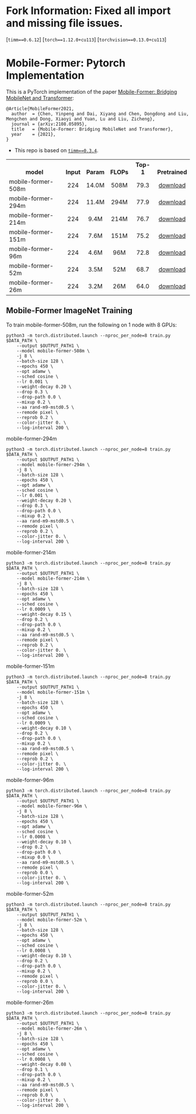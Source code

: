 # Fork Information: Fixed all import and missing file issues.
[`timm==0.6.12`]
[`torch==1.12.0+cu113`]
[`torchvision==0.13.0+cu113`]

# Mobile-Former: Pytorch Implementation

This is a PyTorch implementation of the paper [Mobile-Former: Bridging MobileNet and Transformer](https://arxiv.org/abs/2108.05895):
```
@Article{MobileFormer2021,
  author  = {Chen, Yinpeng and Dai, Xiyang and Chen, Dongdong and Liu, Mengchen and Dong, Xiaoyi and Yuan, Lu and Liu, Zicheng},
  journal = {arXiv:2108.05895},
  title   = {Mobile-Former: Bridging MobileNet and Transformer},
  year    = {2021},
}
```

* This repo is based on [`timm==0.3.4`](https://github.com/rwightman/pytorch-image-models).

<table><tbody>
<!-- START TABLE -->
<!-- TABLE HEADER -->
<th valign="bottom">model</th>
<th valign="bottom">Input</th>
<th valign="bottom">Param</th>
<th valign="bottom">FLOPs</th>
<th valign="bottom">Top-1</th>
<th valign="bottom">Pretrained</th>
<!-- TABLE BODY -->
<tr><td align="left">mobile-former-508m</td>
<td align="center">224</td>
<td align="center">14.0M</td>
<td align="center">508M</td>
<td align="center">79.3</td>
<td align="center"><a href="https://drive.google.com/file/d/1bqLIcpbCaxK-Eb4wcxk0iJpFJ1nXfGuF/view?usp=sharing">download</a></td>
</tr>
<tr><td align="left">mobile-former-294m</td>
<td align="center">224</td>
<td align="center">11.4M</td>
<td align="center">294M</td>
<td align="center">77.9</td>
<td align="center"><a href="https://drive.google.com/file/d/1JBSM7NJ60fN9TgT5sMnbhmbZwrzcBd0r/view?usp=sharing">download</a></td>
</tr>
<tr><td align="left">mobile-former-214m</td>
<td align="center">224</td>
<td align="center">9.4M</td>
<td align="center">214M</td>
<td align="center">76.7</td>
<td align="center"><a href="https://drive.google.com/file/d/13MOjdIMMBJgqyq_ld-grRhBBHOFU5Ggd/view?usp=sharing">download</a></td>
</tr>
<tr><td align="left">mobile-former-151m</td>
<td align="center">224</td>
<td align="center">7.6M</td>
<td align="center">151M</td>
<td align="center">75.2</td>
<td align="center"><a href="https://drive.google.com/file/d/1w4QO-zhJ8QI1zGu7iOZ7lXxYJ5G1VXdF/view?usp=sharing">download</a></td>
</tr>
<tr><td align="left">mobile-former-96m</td>
<td align="center">224</td>
<td align="center">4.6M</td>
<td align="center">96M</td>
<td align="center">72.8</td>
<td align="center"><a href="https://drive.google.com/file/d/1kMbRceswujtliCHKr-nxMFsrkvBrEfrW/view?usp=sharing">download</a></td>
</tr>
<tr><td align="left">mobile-former-52m</td>
<td align="center">224</td>
<td align="center">3.5M</td>
<td align="center">52M</td>
<td align="center">68.7</td>
<td align="center"><a href="https://drive.google.com/file/d/1ekq_FPl57gjIlYX16Ll0nBuEyB0pjgGt/view?usp=sharing">download</a></td>
</tr>
<tr><td align="left">mobile-former-26m</td>
<td align="center">224</td>
<td align="center">3.2M</td>
<td align="center">26M</td>
<td align="center">64.0</td>
<td align="center"><a href="https://drive.google.com/file/d/15uWYzx2VWWUjacZQHB56vOHzKxQDlp5O/view?usp=sharing">download</a></td>
</tr>
</tbody></table>

## Mobile-Former ImageNet Training

To train mobile-former-508m, run the following on 1 node with 8 GPUs:
```
python3 -m torch.distributed.launch --nproc_per_node=8 train.py $DATA_PATH \
    --output $OUTPUT_PATH1 \
    --model mobile-former-508m \
    -j 8 \
    --batch-size 128 \
    --epochs 450 \
    --opt adamw \
    --sched cosine \
    --lr 0.001 \
    --weight-decay 0.20 \
    --drop 0.3 \
    --drop-path 0.0 \
    --mixup 0.2 \
    --aa rand-m9-mstd0.5 \
    --remode pixel \
    --reprob 0.2 \
    --color-jitter 0. \
    --log-interval 200 \
```

mobile-former-294m
```
python3 -m torch.distributed.launch --nproc_per_node=8 train.py $DATA_PATH \
    --output $OUTPUT_PATH1 \
    --model mobile-former-294m \
    -j 8 \
    --batch-size 128 \
    --epochs 450 \
    --opt adamw \
    --sched cosine \
    --lr 0.001 \
    --weight-decay 0.20 \
    --drop 0.3 \
    --drop-path 0.0 \
    --mixup 0.2 \
    --aa rand-m9-mstd0.5 \
    --remode pixel \
    --reprob 0.2 \
    --color-jitter 0. \
    --log-interval 200 \
```
mobile-former-214m
```
python3 -m torch.distributed.launch --nproc_per_node=8 train.py $DATA_PATH \
    --output $OUTPUT_PATH1 \
    --model mobile-former-214m \
    -j 8 \
    --batch-size 128 \
    --epochs 450 \
    --opt adamw \
    --sched cosine \
    --lr 0.0009 \
    --weight-decay 0.15 \
    --drop 0.2 \
    --drop-path 0.0 \
    --mixup 0.2 \
    --aa rand-m9-mstd0.5 \
    --remode pixel \
    --reprob 0.2 \
    --color-jitter 0. \
    --log-interval 200 \
```

mobile-former-151m
```
python3 -m torch.distributed.launch --nproc_per_node=8 train.py $DATA_PATH \
    --output $OUTPUT_PATH1 \
    --model mobile-former-151m \
    -j 8 \
    --batch-size 128 \
    --epochs 450 \
    --opt adamw \
    --sched cosine \
    --lr 0.0009 \
    --weight-decay 0.10 \
    --drop 0.2 \
    --drop-path 0.0 \
    --mixup 0.2 \
    --aa rand-m9-mstd0.5 \
    --remode pixel \
    --reprob 0.2 \
    --color-jitter 0. \
    --log-interval 200 \
```

mobile-former-96m
```
python3 -m torch.distributed.launch --nproc_per_node=8 train.py $DATA_PATH \
    --output $OUTPUT_PATH1 \
    --model mobile-former-96m \
    -j 8 \
    --batch-size 128 \
    --epochs 450 \
    --opt adamw \
    --sched cosine \
    --lr 0.0008 \
    --weight-decay 0.10 \
    --drop 0.2 \
    --drop-path 0.0 \
    --mixup 0.0 \
    --aa rand-m9-mstd0.5 \
    --remode pixel \
    --reprob 0.0 \
    --color-jitter 0. \
    --log-interval 200 \
```

mobile-former-52m
```
python3 -m torch.distributed.launch --nproc_per_node=8 train.py $DATA_PATH \
    --output $OUTPUT_PATH1 \
    --model mobile-former-52m \
    -j 8 \
    --batch-size 128 \
    --epochs 450 \
    --opt adamw \
    --sched cosine \
    --lr 0.0008 \
    --weight-decay 0.10 \
    --drop 0.2 \
    --drop-path 0.0 \
    --mixup 0.2 \
    --remode pixel \
    --reprob 0.0 \
    --color-jitter 0. \
    --log-interval 200 \
```

mobile-former-26m
```
python3 -m torch.distributed.launch --nproc_per_node=8 train.py $DATA_PATH \
    --output $OUTPUT_PATH1 \
    --model mobile-former-26m \
    -j 8 \
    --batch-size 128 \
    --epochs 450 \
    --opt adamw \
    --sched cosine \
    --lr 0.0008 \
    --weight-decay 0.08 \
    --drop 0.1 \
    --drop-path 0.0 \
    --mixup 0.2 \
    --aa rand-m9-mstd0.5 \
    --remode pixel \
    --reprob 0.0 \
    --color-jitter 0. \
    --log-interval 200 \
```
